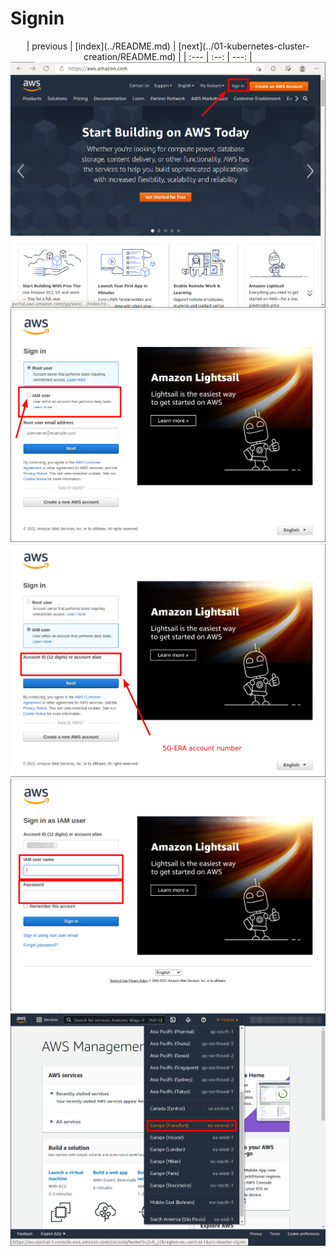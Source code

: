 # Signin
<div align="center">
| previous | [index](../README.md) | [next](../01-kubernetes-cluster-creation/README.md) |
| :--- | :--: | ---: |
</div>

<img src="00-signin-00.png" />
<img src="00-signin-01.png" />
<img src="00-signin-02.png" />
<img src="00-signin-03.png" />
<img src="00-signin-04.png" />